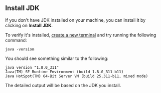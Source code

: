 ## Install JDK

If you don't have JDK installed on your machine, you can install it by clicking on __Install JDK__.

To verify it's installed, [create a new terminal](command:workbench.action.terminal.new) and try running the following command:

```
java -version
```

You should see something similar to the following:

```
java version "1.8.0_311"
Java(TM) SE Runtime Environment (build 1.8.0_311-b11)
Java HotSpot(TM) 64-Bit Server VM (build 25.311-b11, mixed mode)
```

The detailed output will be based on the JDK you install.